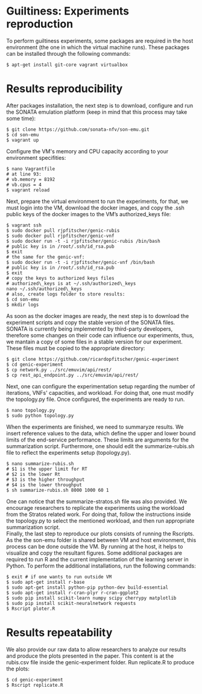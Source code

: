 # Guiltiness: Experiments reproduction

To perform guiltiness experiments, some packages are required in the host environment (the one in which the virtual machine runs). These packages can be installed through the following commands: 
```
$ apt-get install git-core vagrant virtualbox
```

# Results reproducibility

After packages installation, the next step is to download, configure and run the SONATA emulation platform (keep in mind that this process may take some time):

```
$ git clone https://github.com/sonata-nfv/son-emu.git
$ cd son-emu
$ vagrant up
```

Configure the VM's memory and CPU capacity according to your environment specifities:

```
$ nano Vagrantfile
# at line 93:
# vb.memory = 8192 
# vb.cpus = 4
$ vagrant reload
```

Next, prepare the virtual environment to run the experiments, for that, we must login into the VM, download the docker images, and copy the .ssh public keys of the docker images to the VM’s authorized_keys file:

```
$ vagrant ssh
$ sudo docker pull rjpfitscher/genic-rubis
$ sudo docker pull rjpfitscher/genic-vnf
$ sudo docker run -t -i rjpfitscher/genic-rubis /bin/bash
# public key is in /root/.ssh/id_rsa.pub
$ exit
# the same for the genic-vnf:
$ sudo docker run -t -i rjpfitscher/genic-vnf /bin/bash
# public key is in /root/.ssh/id_rsa.pub
$ exit
# copy the keys to authorized keys files
# authorized\_keys is at ~/.ssh/authorized\_keys
nano ~/.ssh/authorized\_keys
# also, create logs folder to store results:
$ cd son-emu
$ mkdir logs
```

As soon as the docker images are ready, the next step is to download the experiment scripts and copy the stable version of the SONATA files. SONATA is currently being implemented by third-party developers, therefore some changes on their code can influence our experiments, thus, we mantain a copy of some files in a stable version for our experiment. These files must be copied to the appropriate directory:

```
$ git clone https://github.com/ricardopfitscher/genic-experiment
$ cd genic-experiment
$ cp network.py ../src/emuvim/api/rest/
$ cp rest_api_endpoint.py ../src/emuvim/api/rest/ 
```

Next, one can configure the experimentation setup regarding the number of iterations, VNFs' capacities, and workload. For doing that, one must modify the topology.py file. Once configured, the experiments are ready to run.

```
$ nano topology.py
$ sudo python topology.py
```

When the experiments are finished, we need to summaryze results. We insert reference values to the data, which define the upper and lower bound limits of the end-service performance. These limits are arguments for the summarization script. Furthermore, one should edit the summarize-rubis.sh file to reflect the experiments setup (topology.py).

```
$ nano summarize-rubis.sh
# $1 is the upper limit for RT
# $2 is the lower Rt
# $3 is the higher throughput
# $4 is the lower throughput
$ sh summarize-rubis.sh 8000 1000 60 1
```

One can notice that the summarize-stratos.sh file was also provided. We encourage researchers to replicate the experiments using the workload from the Stratos related work. For doing that, follow the instructions inside the topology.py to select the mentioned workload, and then run appropriate summarization script.   
Finally, the last step to reproduce our plots consists of running the Rscripts. As the the son-emu folder is shared between VM and host environment, this process can be done outside the VM. By running at the host, it helps to visualize and copy the resultant figures. Some additional packages are required to run R and the current implementation of the learning server in Python. To perform the additional installations, run the following commands:

```
$ exit # if one wants to run outside VM
$ sudo apt-get install r-base
$ sudo apt-get install python-pip python-dev build-essential 
$ sudo apt-get install r-cran-plyr r-cran-ggplot2
$ sudo pip install scikit-learn numpy scipy cherrypy matplotlib
$ sudo pip install scikit-neuralnetwork requests
$ Rscript ploter.R
```

# Results repeatability

We also provide our raw data to allow researchers to analyze our results and produce the plots presented in the paper. This content is at the rubis.csv file inside the genic-experiment folder. Run replicate.R to produce the plots:

```
$ cd genic-experiment
$ Rscript replicate.R
```
